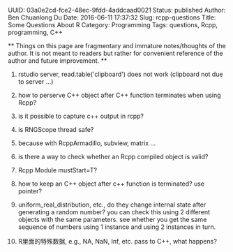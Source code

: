 UUID: 03a0e2cd-fce2-48ec-9fdd-4addcaad0021
Status: published
Author: Ben Chuanlong Du
Date: 2016-06-11 17:37:32
Slug: rcpp-questions
Title: Some Questions About R
Category: Programming
Tags: questions, Rcpp, programming, C++

**
Things on this page are fragmentary and immature notes/thoughts of the author. 
It is not meant to readers but rather for convenient reference of the author and future improvement.
**
 
1. rstudio server, read.table('clipboard') does not work (clipboard not due to server ...)

2. how to perserve C++ object after C++ function terminates when using Rcpp?

3. is it possible to capture c++ output in rcpp?

4. is RNGScope thread safe?

5. because with RcppArmadillo, subview, matrix ...

6. is there a way to check whether an Rcpp compiled object is valid?

7. Rcpp Module mustStart=T?

8. how to keep an C++ object after c++ function is terminated? use pointer?

9. uniform_real_distribution, etc., 
do they change internal state after generating a random number?
you can check this using 2 different objects with the same parameters.
see whether you get the same sequence of numbers using 1 instance and using 2 instances in turn.

1. R里面的特殊数据, e.g.,  NA, NaN, Inf, etc. pass to C++, what happens?
